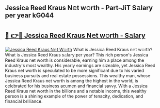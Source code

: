 ## Jessica Reed Kraus N𝚎t w𝚘rth - Part-JiT S𝚊lary per year kG044

# <h2><a href="http://gc01jr2.nevu.top/?p=Jessica+Reed+Kraus">🔗 👉🔴 Jessica Reed Kraus N𝚎t w𝚘rth - S𝚊lary</a></h2>

[![Jessica Reed Kraus N𝚎t W𝚘rth](https://i.imgur.com/Oavwk0R.jpeg)](http://gc01jr2.nevu.top/?p=Jessica+Reed+Kraus)
What is Jessica Reed Kraus n𝚎t w𝚘rth? What is Jessica Reed Kraus s𝚊lary per year?
This rich person's Jessica Reed Kraus net worth is considerable, earning him a place among the industry's most wealthy. His yearly earnings are sizeable, yet Jessica Reed Kraus net worth is speculated to be more significant due to his varied business pursuits and real estate possessions. This wealthy man, whose Jessica Reed Kraus net worth is among the highest in the world, is celebrated for his business acumen and financial savvy. With a Jessica Reed Kraus net worth in the billions and a notable income, this wealthy person is a shining example of the power of tenacity, dedication, and financial brilliance.
